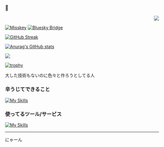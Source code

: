 ### 🍢

<div align="right">
  <img src="https://komarev.com/ghpvc/?username=kur0den" />
</div>

[![Misskey](https://img.shields.io/badge/%40Kur0den0010%40chpk.kur0den.net-404040?logo=activitypub&logoColor=F1007E&label=ActivityPub&style=social)](https://chpk.kur0den.net/@kur0den0010)
[![Bluesky Bridge](https://img.shields.io/badge/%40bsky-bridge.kur0den.net-404040?logo=bluesky&logoColor=0285FF&label=Bluesky%20Bridge&style=social)](https://bsky.app/profile/bsky-bridge.kur0den.net)



[![GitHub Streak](https://github-readme-streak-stats.herokuapp.com?user=Kur0den&theme=discord-old-blurple&hide_border=true&locale=ja&date_format=%5BY.%5Dn.j)](https://git.io/streak-stats)

[![Anurag's GitHub stats](https://github-readme-stats.vercel.app/api?username=Kur0den&count_private=true&show_icons=true&locale=ja&theme=dark&hide_border=true)](https://github.com/anuraghazra/github-readme-stats)

![](https://github-profile-summary-cards.vercel.app/api/cards/profile-details?username=Kur0den)

[![trophy](https://github-profile-trophy.vercel.app/?username=kur0den&theme=discord&no-frame=true&&column=3)](https://github.com/ryo-ma/github-profile-trophy)


大した技術もないのに色々と作ろうとしてる人

### 辛うじてできること
[![My Skills](https://skillicons.dev/icons?i=python,aws,html,css,javascript,docker,mysql,linux,unity,git,md,aiscript,kubernetes&perline=8)](https://skillicons.dev)

### 使ってるツール/サービス
[![My Skills](https://skillicons.dev/icons?i=vscode,vim,cloudflare,github,discord,vercel,obsidian,nginx,fediverse,activitypub&perline=8)](https://skillicons.dev)




---
にゃーん
<!-- 𝑉𝑎𝑛𝑖𝑡𝑎𝑠 𝑣𝑎𝑛𝑖𝑡𝑎𝑡𝑢𝑚, 𝑒𝑡 𝑜𝑚𝑛𝑖𝑎 𝑣𝑎𝑛𝑖𝑡𝑎𝑠. -->
